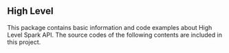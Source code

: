 ## High Level
This package contains basic information and code examples about High Level Spark API. The source codes of the following contents are included in this project.